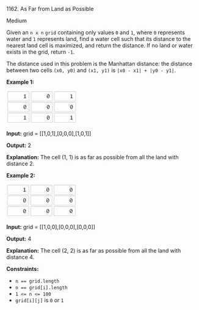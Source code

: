 1162\. As Far from Land as Possible

Medium

Given an `n x n` `grid` containing only values `0` and `1`, where `0` represents water and `1` represents land, find a water cell such that its distance to the nearest land cell is maximized, and return the distance. If no land or water exists in the grid, return `-1`.

The distance used in this problem is the Manhattan distance: the distance between two cells `(x0, y0)` and `(x1, y1)` is `|x0 - x1| + |y0 - y1|`.

**Example 1:**

![](1336_ex1.jpg)

**Input:** grid = [[1,0,1],[0,0,0],[1,0,1]]

**Output:** 2

**Explanation:** The cell (1, 1) is as far as possible from all the land with distance 2.

**Example 2:**

![](1336_ex2.jpg)

**Input:** grid = [[1,0,0],[0,0,0],[0,0,0]]

**Output:** 4

**Explanation:** The cell (2, 2) is as far as possible from all the land with distance 4.

**Constraints:**

*   `n == grid.length`
*   `n == grid[i].length`
*   `1 <= n <= 100`
*   `grid[i][j]` is `0` or `1`